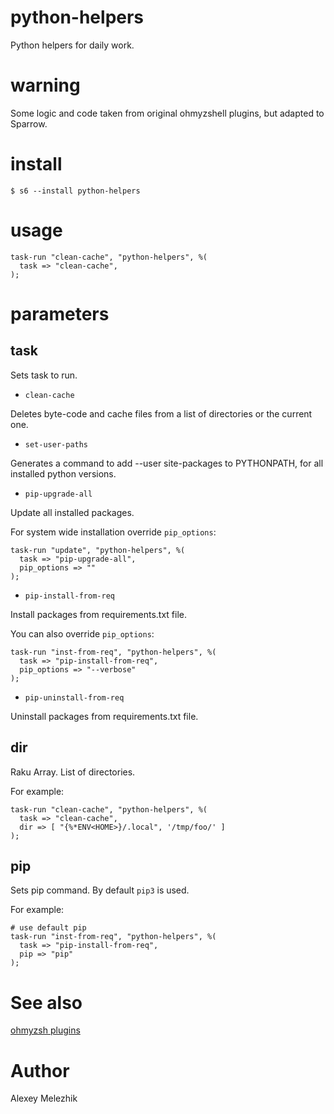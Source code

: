 # python-helpers

Python helpers for daily work.

# warning

Some logic and code taken from original ohmyzshell plugins, but adapted to Sparrow.

# install

    $ s6 --install python-helpers

# usage

    task-run "clean-cache", "python-helpers", %(
      task => "clean-cache",
    );
  
# parameters

## task

Sets task to run.

* `clean-cache`

Deletes byte-code and cache files from a list of directories or the current one.

* `set-user-paths`

Generates a command to add --user site-packages to PYTHONPATH, for all installed python versions.

* `pip-upgrade-all`

Update all installed packages.

For system wide installation override `pip_options`:

    task-run "update", "python-helpers", %(
      task => "pip-upgrade-all",
      pip_options => ""
    );

* `pip-install-from-req`

Install packages from requirements.txt file.

You can also override `pip_options`:

    task-run "inst-from-req", "python-helpers", %(
      task => "pip-install-from-req",
      pip_options => "--verbose"
    );

* `pip-uninstall-from-req`

Uninstall packages from requirements.txt file.

## dir

Raku Array. List of directories.

For example:

    task-run "clean-cache", "python-helpers", %(
      task => "clean-cache",
      dir => [ "{%*ENV<HOME>}/.local", '/tmp/foo/' ]
    );

## pip

Sets pip command. By default `pip3` is used.

For example:

    # use default pip
    task-run "inst-from-req", "python-helpers", %(
      task => "pip-install-from-req",
      pip => "pip"
    );

# See also

[ohmyzsh plugins](https://github.com/ohmyzsh/ohmyzsh/tree/master/plugins)

# Author

Alexey Melezhik

